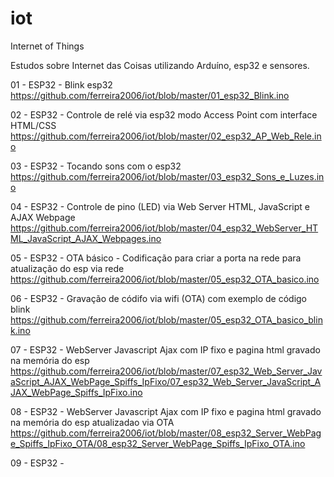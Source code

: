 # iot
Internet of Things

Estudos sobre Internet das Coisas utilizando Arduíno, esp32 e sensores.


01 - ESP32 - Blink esp32
	https://github.com/ferreira2006/iot/blob/master/01_esp32_Blink.ino

02 - ESP32 - Controle de relé via esp32 modo Access Point com interface HTML/CSS
	https://github.com/ferreira2006/iot/blob/master/02_esp32_AP_Web_Rele.ino

03 - ESP32 - Tocando sons com o esp32
	https://github.com/ferreira2006/iot/blob/master/03_esp32_Sons_e_Luzes.ino
		
04 - ESP32 - Controle de pino (LED) via Web Server HTML, JavaScript e AJAX Webpage
	https://github.com/ferreira2006/iot/blob/master/04_esp32_WebServer_HTML_JavaScript_AJAX_Webpages.ino
	
05 - ESP32 - OTA básico - Codificação para criar a porta na rede para atualização do esp via rede
	https://github.com/ferreira2006/iot/blob/master/05_esp32_OTA_basico.ino
	
06 - ESP32 - Gravação de códifo via wifi (OTA) com exemplo de código blink
	https://github.com/ferreira2006/iot/blob/master/05_esp32_OTA_basico_blink.ino
	
07 - ESP32 - WebServer Javascript Ajax com IP fixo e pagina html gravado na memória do esp 
https://github.com/ferreira2006/iot/blob/master/07_esp32_Web_Server_JavaScript_AJAX_WebPage_Spiffs_IpFixo/07_esp32_Web_Server_JavaScript_AJAX_WebPage_Spiffs_IpFixo.ino

08 - ESP32 - WebServer Javascript Ajax com IP fixo e pagina html gravado na memória do esp atualizadao via OTA
https://github.com/ferreira2006/iot/blob/master/08_esp32_Server_WebPage_Spiffs_IpFixo_OTA/08_esp32_Server_WebPage_Spiffs_IpFixo_OTA.ino

09 - ESP32 - 
